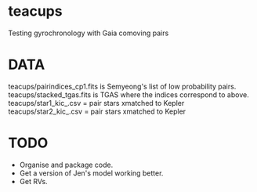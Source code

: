 # teacups
Testing gyrochronology with Gaia comoving pairs


DATA
====
teacups/pairindices_cp1.fits is Semyeong's list of low probability pairs.
teacups/stacked_tgas.fits is TGAS where the indices correspond to above.
teacups/star1_kic_.csv = pair stars xmatched to Kepler
teacups/star2_kic_.csv = pair stars xmatched to Kepler

TODO
====

* Organise and package code.
* Get a version of Jen's model working better.
* Get RVs.

